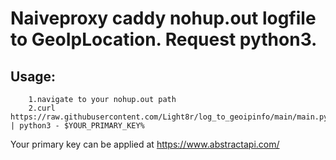 # Naiveproxy caddy nohup.out logfile to GeoIpLocation. Request python3.
## Usage: 
        1.navigate to your nohup.out path
        2.curl https://raw.githubusercontent.com/Light8r/log_to_geoipinfo/main/main.py | python3 - $YOUR_PRIMARY_KEY%

Your primary key  can be applied at https://www.abstractapi.com/
